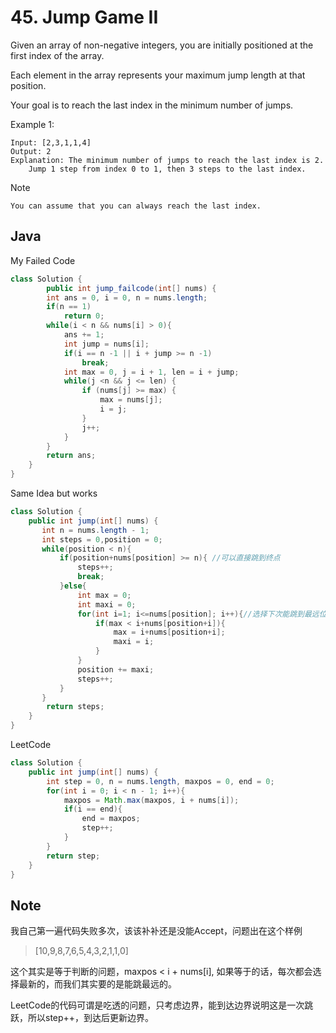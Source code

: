 # 45. Jump Game II

Given an array of non-negative integers, you are initially positioned at the first index of the array.

Each element in the array represents your maximum jump length at that position.

Your goal is to reach the last index in the minimum number of jumps.

Example 1:

```
Input: [2,3,1,1,4]
Output: 2
Explanation: The minimum number of jumps to reach the last index is 2.
    Jump 1 step from index 0 to 1, then 3 steps to the last index.
```

Note
```
You can assume that you can always reach the last index.
```
## Java

My Failed Code
``` java
class Solution {
        public int jump_failcode(int[] nums) {
        int ans = 0, i = 0, n = nums.length;
        if(n == 1)
            return 0;
        while(i < n && nums[i] > 0){
            ans += 1;
            int jump = nums[i];
            if(i == n -1 || i + jump >= n -1)
                break;
            int max = 0, j = i + 1, len = i + jump;
            while(j <n && j <= len) {
                if (nums[j] >= max) {
                    max = nums[j];
                    i = j;
                }
                j++;
            }
        }
        return ans;
    }
}
```

Same Idea but works
```java
class Solution {
    public int jump(int[] nums) {      
       int n = nums.length - 1;
       int steps = 0,position = 0;
       while(position < n){
           if(position+nums[position] >= n){ //可以直接跳到终点
               steps++;
               break;
           }else{
               int max = 0;
               int maxi = 0;
               for(int i=1; i<=nums[position]; i++){//选择下次能跳到最远位置的下标
                   if(max < i+nums[position+i]){
                       max = i+nums[position+i];
                       maxi = i;
                   }
               }
               position += maxi;
               steps++;
           }
       }
        return steps;
    }
}
```

LeetCode
```java
class Solution {
    public int jump(int[] nums) {
        int step = 0, n = nums.length, maxpos = 0, end = 0;
        for(int i = 0; i < n - 1; i++){
            maxpos = Math.max(maxpos, i + nums[i]);
            if(i == end){
                end = maxpos;
                step++;
            }
        }
        return step;
    }
}
```
## Note

我自己第一遍代码失败多次，该该补补还是没能Accept，问题出在这个样例
> [10,9,8,7,6,5,4,3,2,1,1,0]

这个其实是等于判断的问题，maxpos < i + nums[i], 如果等于的话，每次都会选择最新的，而我们其实要的是能跳最远的。

LeetCode的代码可谓是吃透的问题，只考虑边界，能到达边界说明这是一次跳跃，所以step++，到达后更新边界。

